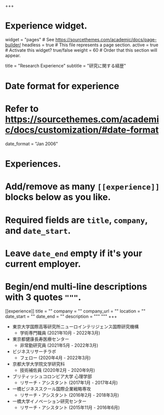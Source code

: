 +++
# Experience widget.
widget = "pages"  # See https://sourcethemes.com/academic/docs/page-builder/
headless = true  # This file represents a page section.
active = true  # Activate this widget? true/false
weight = 60  # Order that this section will appear.

title = "Research Experience"
subtitle = "研究に関する経歴"

# Date format for experience
#   Refer to https://sourcethemes.com/academic/docs/customization/#date-format
date_format = "Jan 2006"

# Experiences.
#   Add/remove as many `[[experience]]` blocks below as you like.
#   Required fields are `title`, `company`, and `date_start`.
#   Leave `date_end` empty if it's your current employer.
#   Begin/end multi-line descriptions with 3 quotes `"""`.
[[experience]]
  title = ""
  company = ""
  company_url = ""
  location = ""
  date_start = ""
  date_end = ""
  description = """
  """
+++
- 東京大学国際高等研究所ニューロインテリジェンス国際研究機構
  - 学術専門職員 (2021年10月 - 2022年3月)
- 東京都健康長寿医療センター
  - 非常勤研究員 (2021年5月 - 2022年3月)
- ビジネスリサーチラボ
  - フェロー (2020年4月 - 2022年3月)
- 京都大学大学院文学研究科
  - 技術補佐員 (2020年2月 - 2020年9月)
- ブリティッシュコロンビア大学 心理学部
  - リサーチ・アシスタント (2017年1月 - 2017年4月)
- 一橋ビジネススクール国際企業戦略専攻
  - リサーチ・アシスタント (2016年2月 - 2018年3月)
- 一橋大学イノベーション研究センター
  - リサーチ・アシスタント (2015年11月 - 2016年6月)
